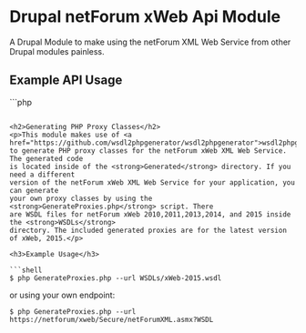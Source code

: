 <h1>Drupal netForum xWeb Api Module</h1>
<p>A Drupal Module to make using the netForum XML Web Service from other Drupal
modules painless.</p>

<h2>Example API Usage</h2>
```php

```

<h2>Generating PHP Proxy Classes</h2>
<p>This module makes use of <a href="https://github.com/wsdl2phpgenerator/wsdl2phpgenerator">wsdl2phpgenerator</a>
to generate PHP proxy classes for the netForum xWeb XML Web Service. The generated code
is located inside of the <strong>Generated</strong> directory. If you need a different
version of the netForum xWeb XML Web Service for your application, you can generate
your own proxy classes by using the <strong>GenerateProxies.php</strong> script. There
are WSDL files for netForum xWeb 2010,2011,2013,2014, and 2015 inside the <strong>WSDLs</strong>
directory. The included generated proxies are for the latest version of xWeb, 2015.</p>

<h3>Example Usage</h3>

```shell
$ php GenerateProxies.php --url WSDLs/xWeb-2015.wsdl
```
<p>or using your own endpoint:</p>

```shell
$ php GenerateProxies.php --url https://netforum/xweb/Secure/netForumXML.asmx?WSDL
```
